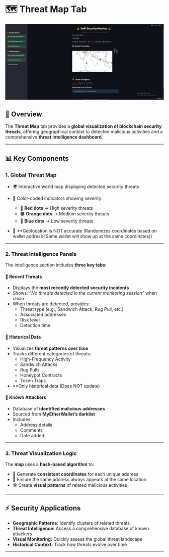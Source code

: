# 🗺️ Threat Map Tab

![DeFi Security Monitor Dashboard](screenshots/Threatmap.png)

## 📖 Overview  
The **Threat Map** tab provides a **global visualization of blockchain security threats**, offering geographical context to detected malicious activities and a comprehensive **threat intelligence dashboard**.

---

## 📊 Key Components  

### 1. Global Threat Map  
- 🌍 Interactive world map displaying detected security threats  
- 🎨 Color-coded indicators showing severity:  
  - 🔴 **Red dots** → High severity threats  
  - 🟠 **Orange dots** → Medium severity threats  
  - 🔵 **Blue dots** → Low severity threats
 
- 📌 **Geolocation is NOT accurate (Randomizes coordinates based on wallet address (Same wallet will show up at the same coordinates))  

---

### 2. Threat Intelligence Panels  
The intelligence section includes **three key tabs**:  

#### 🔹 Recent Threats  
- Displays the **most recently detected security incidents**  
- Shows: *“No threats detected in the current monitoring session”* when clean  
- When threats are detected, provides:  
  - Threat type (e.g., Sandwich Attack, Rug Pull, etc.)  
  - Associated addresses  
  - Risk level  
  - Detection time  

#### 🔹 Historical Data  
- Visualizes **threat patterns over time**  
- Tracks different categories of threats:  
  - High-Frequency Activity  
  - Sandwich Attacks  
  - Rug Pulls  
  - Honeypot Contracts  
  - Token Traps  
- **Only historical data (Does NOT update)
#### 🔹 Known Attackers  
- Database of **identified malicious addresses**  
- Sourced from **MyEtherWallet’s darklist**  
- Includes:  
  - Address details  
  - Comments  
  - Date added  

---

### 3. Threat Visualization Logic  
The **map** uses a **hash-based algorithm** to:  

- 🔑 Generate **consistent coordinates** for each unique address  
- 📍 Ensure the same address always appears at the same location  
- 🕸️ Create **visual patterns** of related malicious activities  

---

## ⚡ Security Applications  

- **Geographic Patterns:** Identify clusters of related threats  
- **Threat Intelligence:** Access a comprehensive database of known attackers  
- **Visual Monitoring:** Quickly assess the global threat landscape  
- **Historical Context:** Track how threats evolve over time  

---

